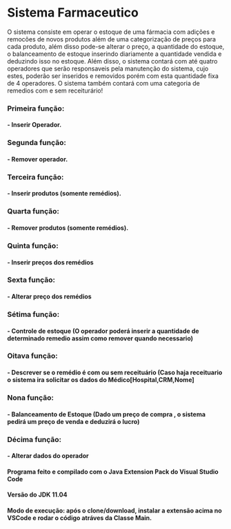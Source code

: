 

# Sistema Farmaceutico 


O sistema consiste em operar o estoque de uma fármacia com adições e remocões de novos produtos além de uma categorização de preços para cada produto, além disso pode-se alterar o preço, a quantidade do estoque, o balanceamento de estoque inserindo diariamente a quantidade vendida e deduzindo isso no estoque. Além disso, o sistema contará com até quatro operadores que serão responsaveis pela manutenção do sistema, cujo estes, poderão ser inseridos e removidos porém com esta quantidade fixa de 4 
operadores. O sistema também contará com uma categoria de remedios com e sem receiturário!

### Primeira função:
#### - Inserir Operador.
### Segunda função:
#### - Remover operador.
### Terceira função:
#### - Inserir produtos (somente remédios).
### Quarta função:
#### - Remover produtos (somente remédios).
### Quinta função:
#### - Inserir preços dos remédios 
### Sexta função:
#### - Alterar preço dos remédios 
### Sétima função:
#### - Controle de estoque (O operador poderá inserir a quantidade de determinado remedio assim como remover quando necessario)
### Oitava função:
#### - Descrever se o remédio é com ou sem receituário (Caso haja receituario o sistema ira solicitar os dados do Médico[Hospital,CRM,Nome]
### Nona função:
#### - Balanceamento de Estoque (Dado um preço de compra , o sistema pedirá um preço de venda e deduzirá o lucro)
### Décima função:
#### - Alterar dados do operador

#### Programa feito e compilado com o Java Extension Pack do Visual Studio Code
#### Versão do JDK 11.04
#### Modo de execução: após o clone/download, instalar a extensão acima no VSCode e rodar o código atráves da Classe Main.
